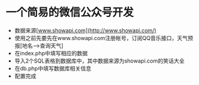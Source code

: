 # 一个简易的微信公众号开发
- 数据来源[www.showapi.com](http://www.showapi.com/)
- 使用之前先要先在www.showapi.com注册帐号，订阅QQ音乐接口，天气预报[地名-->查询天气] 
- 在index.php中填写相应的数据
- 导入2个SQL表格到数据库中，其中数据来源为showapi.com的笑话大全
- 在db.php中填写数据库相关信息
- 配置完成
